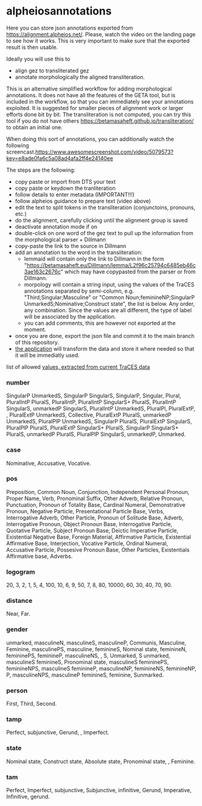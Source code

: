 # alpheiosannotations
Here you can store json annotations exported from https://alignment.alpheios.net/. 
Please, watch the video on the landing page to see how it works. This is very important to make sure that the exported result is then usable.

Ideally you will use this to 
- align gez to transliterated gez
- annotate morphologically the aligned transliteration.

This is an alternative simplified workflow for adding morphological annotations. It does not have all the features of the GETA tool, but is included in the workflow, so that you can immediately see your annotations exploited. It is suggested for smaller pieces of alignment work or larger efforts done bit by bit.
The transliteration is not computed, you can try this tool if you do not have others https://betamasaheft.github.io/transliteration/ to obtain an initial one.

When doing this sort of annotations, you can additionally watch the following screencast.https://www.awesomescreenshot.com/video/5079573?key=e8ade0fa6c5a08ad4afa2ff4e24140ee

The steps are the following:
- copy paste or import from DTS your text
- copy paste or keydown the tranliteration
- follow details to enter metadata (IMPORTANT!!!) 
- follow alpheios guidance to prepare text (video above)
- edit the text to split tokens in the transliteration (conjunctoins, pronouns, etc.)
- do the alignment, carefully clicking until the alignment group is saved
- deactivate annotation mode if on
- double-click on one word of the gez text to pull up the information from the morphological parser + Dillmann
- copy-paste the link to the source in Dillmann
- add an annotation to the word in the transliteration: 
    - lemmaid will contain only the link to Dillmann in the form "https://betamasaheft.eu/Dillmann/lemma/L2f96c25794c6485eb46c3ae163c2676c" which may have copypasted from the parser or from Dillmann.
    - morpology will contain a string input, using the values of the TraCES annotations separated by semi-column, e.g. "Third;Singular;Masculine" or "Common Noun;feminineNP;SingularP UnmarkedS;Nominative;Construct state", the list is below. Any order, any combination. Since the values are all different, the type of label will be associated by the application.
    - you can add comments, this are however not exported at the moment.
- once you are done, export the json file and commit it to the main branch of this repository. 
- [the application](https://github.com/BetaMasaheft/alpheios2fs) will transform the data and store it where needed so that it will be immediatly used.

list of allowed [values, extracted from current TraCES data](https://github.com/BetaMasaheft/alpheios2fs/blob/main/alpheiosannotations/tracesValues.xml) 

### number
SingularP UnmarkedS, SingularP SingularS, SingularP, Singular, Plural, PluralIntP PluralS, PluralIntP, PluralIntP SingularS+ PluralS, PluralIntP SingularS, unmarkedP SingularS, PluralIntP UnmarkedS, PluralPl, PluralExtP, , PluralExtP UnmarkedS, Collective, PluralExtP PluralS, unmarkedP UnmarkedS, PluralPlP UnmarkedS, SingularP PluralS, PluralExtP SingularS, PluralPlP PluralS, PluralExtP SingularS+ PluralS, SingularP SingularS+ PluralS, unmarkedP PluralS, PluralPlP SingularS, unmarkedP, Unmarked.

### case
Nominative, Accusative, Vocative.

### pos 
Preposition, Common Noun, Conjunction, Independent Personal Pronoun, Proper Name, Verb, Pronominal Suffix, Other Adverb, Relative Pronoun, Punctuation, Pronoun of Totality Base, Cardinal Numeral, Demonstrative Pronoun, Negative Particle, Presentational Particle Base, Verbs, Interrogative Adverb, Other Particle, Pronoun of Solitude Base, Adverb, Interrogative Pronoun, Object Pronoun Base, Interrogative Particle, Quotative Particle, Subject Pronoun Base, Deictic Imperative Particle, Existential Negative Base, Foreign Material, Affirmative Particle, Existential Affirmative Base, Interjection, Vocative Particle, Ordinal Numeral, Accusative Particle, Possesive Pronoun Base, Other Particles, Existentials Affirmative base, Adverbs.

### logogram
20, 3, 2, 1, 5, 4, 100, 10, 6, 9, 50, 7, 8, 80, 10000, 60, 30, 40, 70, 90.

### distance
Near, Far.

### gender
unmarked, masculineN, masculineS, masculineP, Communis, Masculine, Feminine, masculinePS, masculine, feminineS, Nominal state, feminineN, femininePS, feminineP, masculineNS, , S, Unmarked, S unmarked, masculineS feminineS, Pronominal state, masculineS femininePS, feminineNPS, masculineS feminineP, masculineNP, feminineNS, feminineNP, P, masculineNPS, masculineP feminineS, feminine, Sunmarked.

### person
First, Third, Second.

### tamp
Perfect, subjunctive, Gerund, , Imperfect.

### state
Nominal state, Construct state, Absolute state, Pronominal state, , Feminine.

### tam
Perfect, Imperfect, subjunctive, Subjunctive, infinitive, Gerund, Imperative, Infinitive, gerund.
